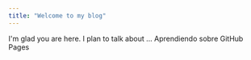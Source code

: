 ```yaml
---
title: "Welcome to my blog"
---
```


I'm glad you are here. I plan to talk about ...
Aprendiendo sobre GitHub Pages
